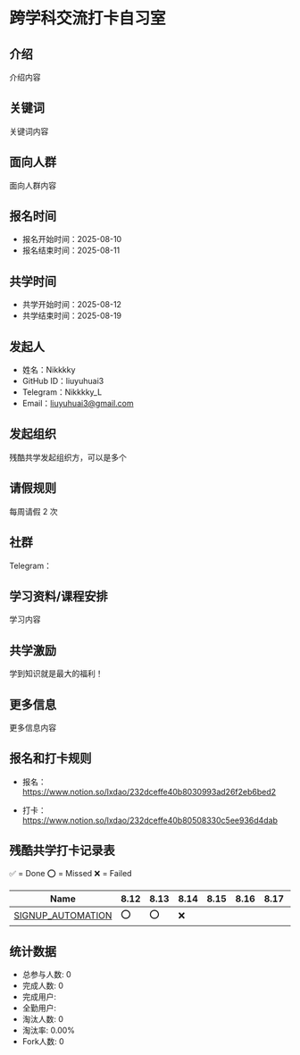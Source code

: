 # 跨学科交流打卡自习室

## 介绍

介绍内容

## 关键词

关键词内容

## 面向人群

面向人群内容

## 报名时间

- 报名开始时间：2025-08-10
- 报名结束时间：2025-08-11

## 共学时间

- 共学开始时间：2025-08-12
- 共学结束时间：2025-08-19

## 发起人

- 姓名：Nikkkky
- GitHub ID：liuyuhuai3
- Telegram：Nikkkky_L
- Email：liuyuhuai3@gmail.com

## 发起组织

残酷共学发起组织方，可以是多个

## 请假规则

每周请假 2 次

## 社群

Telegram：

## 学习资料/课程安排

学习内容

## 共学激励

学到知识就是最大的福利！

## 更多信息

更多信息内容

## 报名和打卡规则

- 报名：https://www.notion.so/lxdao/232dceffe40b8030993ad26f2eb6bed2

- 打卡：https://www.notion.so/lxdao/232dceffe40b80508330c5ee936d4dab

## 残酷共学打卡记录表

✅ = Done ⭕️ = Missed ❌ = Failed

<!-- START_COMMIT_TABLE -->
| Name | 8.12 | 8.13 | 8.14 | 8.15 | 8.16 | 8.17 | 8.18 | 8.19 |
| ------------- | ---- | ---- | ---- | ---- | ---- | ---- | ---- | ---- |
| [SIGNUP_AUTOMATION](https://github.com/IntensiveCoLearning/CrossLab/blob/main/SIGNUP_AUTOMATION.md) | ⭕️ | ⭕️ | ❌ | | | | | |
<!-- END_COMMIT_TABLE -->










<!-- STATISTICALDATA_START -->
## 统计数据

- 总参与人数: 0
- 完成人数: 0
- 完成用户: 
- 全勤用户: 
- 淘汰人数: 0
- 淘汰率: 0.00%
- Fork人数: 0
<!-- STATISTICALDATA_END -->
